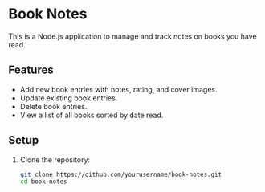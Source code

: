 # Book Notes

This is a Node.js application to manage and track notes on books you have read.

## Features

- Add new book entries with notes, rating, and cover images.
- Update existing book entries.
- Delete book entries.
- View a list of all books sorted by date read.

## Setup

1. Clone the repository:

   ```sh
   git clone https://github.com/yourusername/book-notes.git
   cd book-notes
